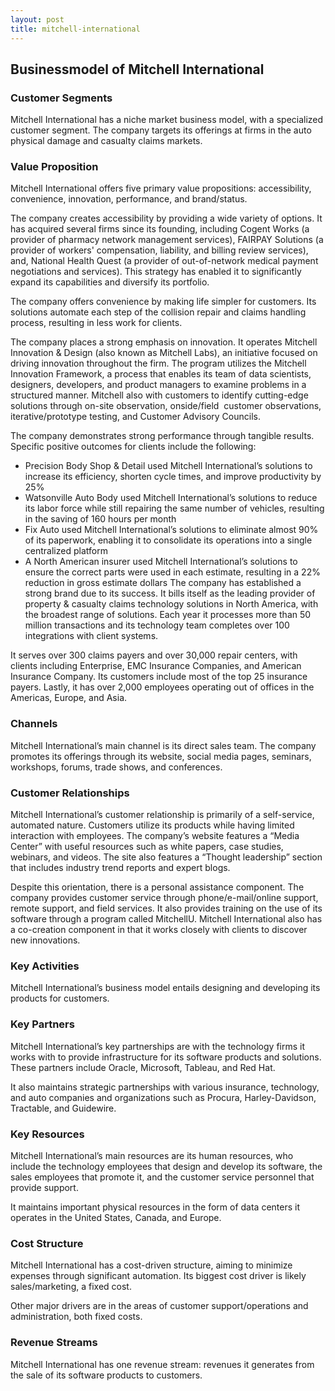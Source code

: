 ```yaml
---
layout: post
title: mitchell-international
---
```


Businessmodel of Mitchell International
----------------------------------------

### Customer Segments

Mitchell International has a niche market business model, with a specialized customer segment. The company targets its offerings at firms in the auto physical damage and casualty claims markets.

### Value Proposition

Mitchell International offers five primary value propositions: accessibility, convenience, innovation, performance, and brand/status.

The company creates accessibility by providing a wide variety of options. It has acquired several firms since its founding, including Cogent Works (a provider of pharmacy network management services), FAIRPAY Solutions (a provider of workers' compensation, liability, and billing review services), and, National Health Quest (a provider of out-of-network medical payment negotiations and services). This strategy has enabled it to significantly expand its capabilities and diversify its portfolio.

The company offers convenience by making life simpler for customers. Its solutions automate each step of the collision repair and claims handling process, resulting in less work for clients.

The company places a strong emphasis on innovation. It operates Mitchell Innovation & Design (also known as Mitchell Labs), an initiative focused on driving innovation throughout the firm. The program utilizes the Mitchell Innovation Framework, a process that enables its team of data scientists, designers, developers, and product managers to examine problems in a structured manner. Mitchell also with customers to identify cutting-edge solutions through on-site observation, onside/field  customer observations, iterative/prototype testing, and Customer Advisory Councils.

The company demonstrates strong performance through tangible results. Specific positive outcomes for clients include the following:

 * Precision Body Shop & Detail used Mitchell International’s solutions to increase its efficiency, shorten cycle times, and improve productivity by 25%
* Watsonville Auto Body used Mitchell International’s solutions to reduce its labor force while still repairing the same number of vehicles, resulting in the saving of 160 hours per month
* Fix Auto used Mitchell International’s solutions to eliminate almost 90% of its paperwork, enabling it to consolidate its operations into a single centralized platform
* A North American insurer used Mitchell International’s solutions to ensure the correct parts were used in each estimate, resulting in a 22% reduction in gross estimate dollars
 The company has established a strong brand due to its success. It bills itself as the leading provider of property & casualty claims technology solutions in North America, with the broadest range of solutions. Each year it processes more than 50 million transactions and its technology team completes over 100 integrations with client systems.

It serves over 300 claims payers and over 30,000 repair centers, with clients including Enterprise, EMC Insurance Companies, and American Insurance Company. Its customers include most of the top 25 insurance payers. Lastly, it has over 2,000 employees operating out of offices in the Americas, Europe, and Asia.

### Channels

Mitchell International’s main channel is its direct sales team. The company promotes its offerings through its website, social media pages, seminars, workshops, forums, trade shows, and conferences.

### Customer Relationships

Mitchell International’s customer relationship is primarily of a self-service, automated nature. Customers utilize its products while having limited interaction with employees. The company’s website features a “Media Center” with useful resources such as white papers, case studies, webinars, and videos. The site also features a “Thought leadership” section that includes industry trend reports and expert blogs.

Despite this orientation, there is a personal assistance component. The company provides customer service through phone/e-mail/online support, remote support, and field services. It also provides training on the use of its software through a program called MitchellU. Mitchell International also has a co-creation component in that it works closely with clients to discover new innovations.

### Key Activities

Mitchell International’s business model entails designing and developing its products for customers.

### Key Partners

Mitchell International’s key partnerships are with the technology firms it works with to provide infrastructure for its software products and solutions. These partners include Oracle, Microsoft, Tableau, and Red Hat.

It also maintains strategic partnerships with various insurance, technology, and auto companies and organizations such as Procura, Harley-Davidson, Tractable, and Guidewire.

### Key Resources

Mitchell International’s main resources are its human resources, who include the technology employees that design and develop its software, the sales employees that promote it, and the customer service personnel that provide support.

It maintains important physical resources in the form of data centers it operates in the United States, Canada, and Europe.

### Cost Structure

Mitchell International has a cost-driven structure, aiming to minimize expenses through significant automation. Its biggest cost driver is likely sales/marketing, a fixed cost.

Other major drivers are in the areas of customer support/operations and administration, both fixed costs.

### Revenue Streams

Mitchell International has one revenue stream: revenues it generates from the sale of its software products to customers.
